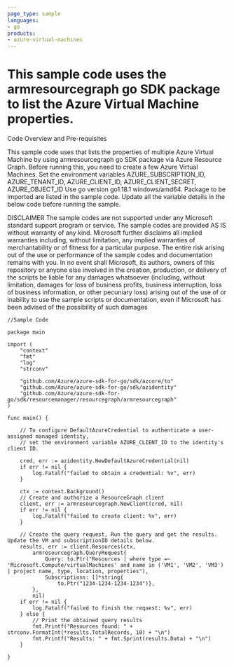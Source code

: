```yaml
---
page_type: sample
languages:
- go
products:
- azure-virtual-machines
---
```



# This sample code uses the armresourcegraph go SDK package to list the Azure Virtual Machine properties.


 Code Overview and Pre-requisites
 
 This sample code uses that lists the properties of multiple Azure Virtual Machine by using armresourcegraph go SDK package via Azure Resource Graph.
 Before running this, you need to create a few Azure Virtual Machines.
 Set the environment variables AZURE_SUBSCRIPTION_ID, AZURE_TENANT_ID, AZURE_CLIENT_ID, AZURE_CLIENT_SECRET, AZURE_OBJECT_ID
 Use go version go1.18.1 windows/amd64.
 Package to be imported are listed in the sample code.
 Update all the variable details in the below code before running the sample.



DISCLAIMER
 The sample codes are not supported under any Microsoft standard support program or service. The sample codes are provided AS IS without warranty of any kind. Microsoft further disclaims all implied warranties including, without limitation, any implied warranties of merchantability or of fitness for a particular purpose. The entire risk arising out of the use or performance of the sample codes and documentation remains with you. In no event shall Microsoft, its authors, owners of this repository or anyone else involved in the creation, production, or delivery of the scripts be liable for any damages whatsoever (including, without limitation, damages for loss of business profits, business interruption, loss of business information, or other pecuniary loss) arising out of the use of or inability to use the sample scripts or documentation, even if Microsoft has been advised of the possibility of such damages 

```
//Sample Code

package main

import (
	"context"
	"fmt"
	"log"
	"strconv"

	"github.com/Azure/azure-sdk-for-go/sdk/azcore/to"
	"github.com/Azure/azure-sdk-for-go/sdk/azidentity"
	"github.com/Azure/azure-sdk-for-go/sdk/resourcemanager/resourcegraph/armresourcegraph"
)

func main() {

	// To configure DefaultAzureCredential to authenticate a user-assigned managed identity,
	// set the environment variable AZURE_CLIENT_ID to the identity's client ID.

	cred, err := azidentity.NewDefaultAzureCredential(nil)
	if err != nil {
		log.Fatalf("failed to obtain a credential: %v", err)
	}

	ctx := context.Background()
	// Create and authorize a ResourceGraph client
	client, err := armresourcegraph.NewClient(cred, nil)
	if err != nil {
		log.Fatalf("failed to create client: %v", err)
	}

	// Create the query request, Run the query and get the results. Update the VM and subscriptionID details below.
	results, err := client.Resources(ctx,
		armresourcegraph.QueryRequest{
			Query: to.Ptr("Resources | where type =~ 'Microsoft.Compute/virtualMachines' and name in ('VM1', 'VM2', 'VM3') | project name, type, location, properties"),
			Subscriptions: []*string{
				to.Ptr("1234-1234-1234-1234")},
		},
		nil)
	if err != nil {
		log.Fatalf("failed to finish the request: %v", err)
	} else {
		// Print the obtained query results
		fmt.Printf("Resources found: " + strconv.FormatInt(*results.TotalRecords, 10) + "\n")
		fmt.Printf("Results: " + fmt.Sprint(results.Data) + "\n")
	}

}

```
